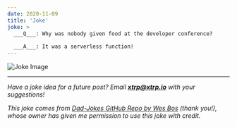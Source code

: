 ```yaml
---
date: 2020-11-09
title: 'Joke'
joke: >
  ___Q___: Why was nobody given food at the developer conference?
  
  ___A___: It was a serverless function!
---
```


![Joke Image](https://private.xtrp.io/projects/DailyDeveloperJokes/public_image_server/images/5e1259ab8700f.png)

---
*Have a joke idea for a future post? Email **[xtrp@xtrp.io](mailto:xtrp@xtrp.io)** with your suggestions!*

*This joke comes from [Dad-Jokes GitHub Repo by Wes Bos](https://github.com/wesbos/dad-jokes) (thank you!), whose owner has given me permission to use this joke with credit.*

<!-- 
Joke text:
**Q**: Why was nobody given food at the developer conference?

**A**: It was a serverless function!
 -->

